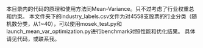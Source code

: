 本目录内的代码的原理和使用方法同Mean-Variance。只不过考虑了行业权重总和约束。
本文件夹下的industry_labels.csv文件为对4558支股票的行业分类（随机数分类，从1~40），可以使用mosek_test.py和launch_mean_var_optimization.py进行benchmark对照性能和优化结果。
具体请见代码，或联系我。
